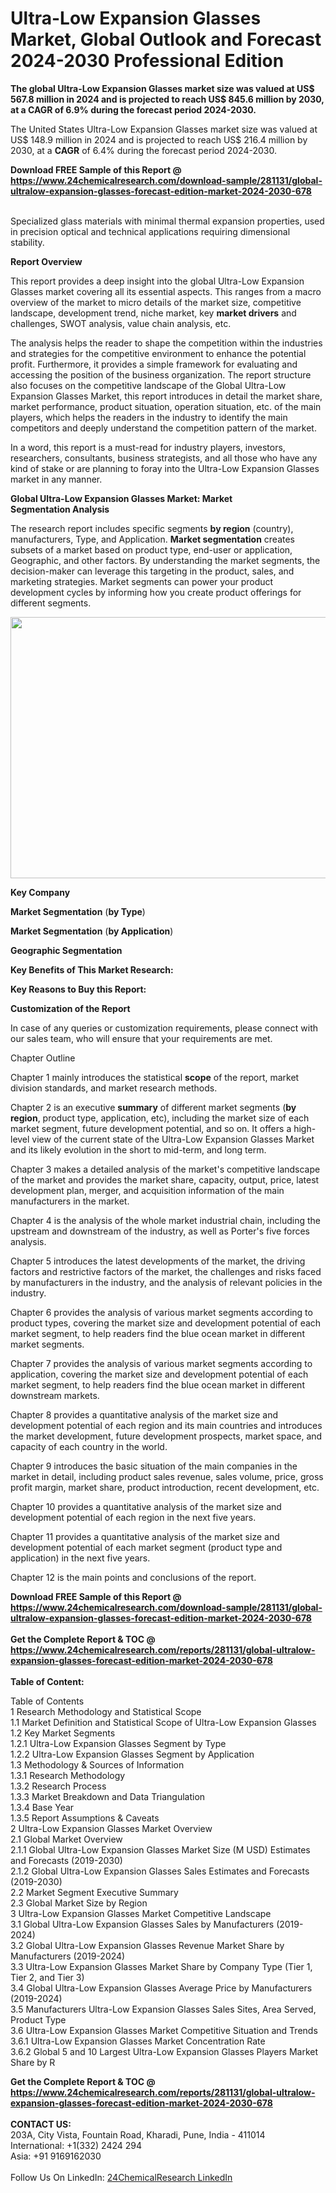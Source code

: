 <h1>Ultra-Low Expansion Glasses Market, Global Outlook and Forecast 2024-2030 Professional Edition</h1><p><strong>The global Ultra-Low Expansion Glasses market size was valued at US$ 567.8 million in 2024 and is projected to reach US$ 845.6 million by 2030, at a CAGR of 6.9% during the forecast period 2024-2030.</strong></p><p>
</p><p>The United States Ultra-Low Expansion Glasses market size was valued at US$ 148.9 million in 2024 and is projected to reach US$ 216.4 million by 2030, at a <strong>CAGR</strong> of 6.4% during the forecast period 2024-2030.</p><div><b>Download FREE Sample of this Report @ 
            <a href="https://www.24chemicalresearch.com/download-sample/281131/global-ultralow-expansion-glasses-forecast-edition-market-2024-2030-678">
            https://www.24chemicalresearch.com/download-sample/281131/global-ultralow-expansion-glasses-forecast-edition-market-2024-2030-678</a></b></div><br><p>
</p><p>Specialized glass materials with minimal thermal expansion properties, used in precision optical and technical applications requiring dimensional stability.</p><p>
</p><p><strong>Report Overview</strong></p><p>
</p><p>This report provides a deep insight into the global Ultra-Low Expansion Glasses market covering all its essential aspects. This ranges from a macro overview of the market to micro details of the market size, competitive landscape, development trend, niche market, key <strong>market drivers</strong> and challenges, SWOT analysis, value chain analysis, etc.</p><p>
</p><p></p><p>
</p><p>The analysis helps the reader to shape the competition within the industries and strategies for the competitive environment to enhance the potential profit. Furthermore, it provides a simple framework for evaluating and accessing the position of the business organization. The report structure also focuses on the competitive landscape of the Global Ultra-Low Expansion Glasses Market, this report introduces in detail the market share, market performance, product situation, operation situation, etc. of the main players, which helps the readers in the industry to identify the main competitors and deeply understand the competition pattern of the market.</p><p>
</p><p>In a word, this report is a must-read for industry players, investors, researchers, consultants, business strategists, and all those who have any kind of stake or are planning to foray into the Ultra-Low Expansion Glasses market in any manner.</p><p>
</p><p><strong>Global Ultra-Low Expansion Glasses Market: Market Segmentation Analysis</strong></p><p>
</p><p>The research report includes specific segments <strong>by region</strong> (country), manufacturers, Type, and Application. <strong>Market segmentation</strong> creates subsets of a market based on product type, end-user or application, Geographic, and other factors. By understanding the market segments, the decision-maker can leverage this targeting in the product, sales, and marketing strategies. Market segments can power your product development cycles by informing how you create product offerings for different segments.</p><p>
</p><p><img alt="" src="https://24chemicalresearch.com/assets/report-images/UltraLowExpansionGlassesMarket.png" style="height:418px; width:731px"></p><p>
</p><p><strong>Key Company</strong></p><p>
</p><p>
</p><p><strong>Market Segmentation</strong> (<strong>by Type</strong>)</p><p>
</p><p>
</p><p><strong>Market Segmentation</strong> (<strong>by Application</strong>)</p><p>
</p><p>
</p><p><strong>Geographic Segmentation</strong></p><p>
</p><p>
</p><p><strong>Key Benefits of This Market Research:</strong></p><p>
</p><p>
</p><p><strong>Key Reasons to Buy this Report:</strong></p><p>
</p><p>
</p><p><strong>Customization of the Report</strong></p><p>
</p><p>In case of any queries or customization requirements, please connect with our sales team, who will ensure that your requirements are met.</p><p>
</p><p>Chapter Outline</p><p>
</p><p>Chapter 1 mainly introduces the statistical <strong>scope</strong> of the report, market division standards, and market research methods.</p><p>
</p><p>Chapter 2 is an executive <strong>summary</strong> of different market segments (<strong>by region</strong>, product type, application, etc), including the market size of each market segment, future development potential, and so on. It offers a high-level view of the current state of the Ultra-Low Expansion Glasses Market and its likely evolution in the short to mid-term, and long term.</p><p>
</p><p>Chapter 3 makes a detailed analysis of the market's competitive landscape of the market and provides the market share, capacity, output, price, latest development plan, merger, and acquisition information of the main manufacturers in the market.</p><p>
</p><p>Chapter 4 is the analysis of the whole market industrial chain, including the upstream and downstream of the industry, as well as Porter's five forces analysis.</p><p>
</p><p>Chapter 5 introduces the latest developments of the market, the driving factors and restrictive factors of the market, the challenges and risks faced by manufacturers in the industry, and the analysis of relevant policies in the industry.</p><p>
</p><p>Chapter 6 provides the analysis of various market segments according to product types, covering the market size and development potential of each market segment, to help readers find the blue ocean market in different market segments.</p><p>
</p><p>Chapter 7 provides the analysis of various market segments according to application, covering the market size and development potential of each market segment, to help readers find the blue ocean market in different downstream markets.</p><p>
</p><p>Chapter 8 provides a quantitative analysis of the market size and development potential of each region and its main countries and introduces the market development, future development prospects, market space, and capacity of each country in the world.</p><p>
</p><p>Chapter 9 introduces the basic situation of the main companies in the market in detail, including product sales revenue, sales volume, price, gross profit margin, market share, product introduction, recent development, etc.</p><p>
</p><p>Chapter 10 provides a quantitative analysis of the market size and development potential of each region in the next five years.</p><p>
</p><p>Chapter 11 provides a quantitative analysis of the market size and development potential of each market segment (product type and application) in the next five years.</p><p>
</p><p>Chapter 12 is the main points and conclusions of the report.</p><div><b>Download FREE Sample of this Report @ 
            <a href="https://www.24chemicalresearch.com/download-sample/281131/global-ultralow-expansion-glasses-forecast-edition-market-2024-2030-678">
            https://www.24chemicalresearch.com/download-sample/281131/global-ultralow-expansion-glasses-forecast-edition-market-2024-2030-678</a></b></div><br><div><b>Get the Complete Report & TOC @ 
            <a href="https://www.24chemicalresearch.com/reports/281131/global-ultralow-expansion-glasses-forecast-edition-market-2024-2030-678">
            https://www.24chemicalresearch.com/reports/281131/global-ultralow-expansion-glasses-forecast-edition-market-2024-2030-678</a></b></div><br>
            <b>Table of Content:</b><p>Table of Contents<br />
 1 Research Methodology and Statistical Scope<br />
 1.1 Market Definition and Statistical Scope of Ultra-Low Expansion Glasses<br />
 1.2 Key Market Segments<br />
 1.2.1 Ultra-Low Expansion Glasses Segment by Type<br />
 1.2.2 Ultra-Low Expansion Glasses Segment by Application<br />
 1.3 Methodology & Sources of Information<br />
 1.3.1 Research Methodology<br />
 1.3.2 Research Process<br />
 1.3.3 Market Breakdown and Data Triangulation<br />
 1.3.4 Base Year<br />
 1.3.5 Report Assumptions & Caveats<br />
 2 Ultra-Low Expansion Glasses Market Overview<br />
 2.1 Global Market Overview<br />
 2.1.1 Global Ultra-Low Expansion Glasses Market Size (M USD) Estimates and Forecasts (2019-2030)<br />
 2.1.2 Global Ultra-Low Expansion Glasses Sales Estimates and Forecasts (2019-2030)<br />
 2.2 Market Segment Executive Summary<br />
 2.3 Global Market Size by Region<br />
 3 Ultra-Low Expansion Glasses Market Competitive Landscape<br />
 3.1 Global Ultra-Low Expansion Glasses Sales by Manufacturers (2019-2024)<br />
 3.2 Global Ultra-Low Expansion Glasses Revenue Market Share by Manufacturers (2019-2024)<br />
 3.3 Ultra-Low Expansion Glasses Market Share by Company Type (Tier 1, Tier 2, and Tier 3)<br />
 3.4 Global Ultra-Low Expansion Glasses Average Price by Manufacturers (2019-2024)<br />
 3.5 Manufacturers Ultra-Low Expansion Glasses Sales Sites, Area Served, Product Type<br />
 3.6 Ultra-Low Expansion Glasses Market Competitive Situation and Trends<br />
 3.6.1 Ultra-Low Expansion Glasses Market Concentration Rate<br />
 3.6.2 Global 5 and 10 Largest Ultra-Low Expansion Glasses Players Market Share by R</p><div><b>Get the Complete Report & TOC @ 
            <a href="https://www.24chemicalresearch.com/reports/281131/global-ultralow-expansion-glasses-forecast-edition-market-2024-2030-678">
            https://www.24chemicalresearch.com/reports/281131/global-ultralow-expansion-glasses-forecast-edition-market-2024-2030-678</a></b></div><br><b>CONTACT US:</b><br>
            203A, City Vista, Fountain Road, Kharadi, Pune, India - 411014<br>
            International: +1(332) 2424 294<br>
            Asia: +91 9169162030 <br><br>
            Follow Us On LinkedIn: <a href="https://www.linkedin.com/company/24chemicalresearch/">24ChemicalResearch LinkedIn</a>